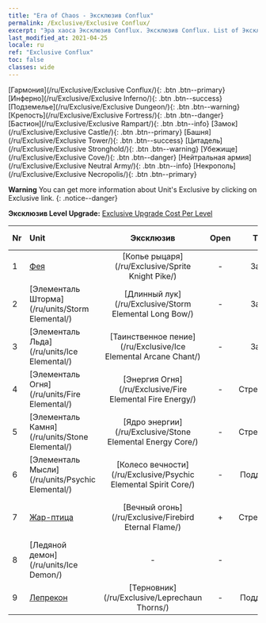 ```yaml
---
title: "Era of Chaos - Эксклюзив Conflux"
permalink: /Exclusive/Exclusive Conflux/
excerpt: "Эра хаоса Эксклюзив Conflux. Эксклюзив Conflux. List of Эксклюзив Conflux in Era of Chaos"
last_modified_at: 2021-04-25
locale: ru
ref: "Exclusive Conflux"
toc: false
classes: wide
---
```

 [Гармония](/ru/Exclusive/Exclusive Conflux/){: .btn .btn--primary} [Инферно](/ru/Exclusive/Exclusive Inferno/){: .btn .btn--success} [Подземелье](/ru/Exclusive/Exclusive Dungeon/){: .btn .btn--warning} [Крепость](/ru/Exclusive/Exclusive Fortress/){: .btn .btn--danger} [Бастион](/ru/Exclusive/Exclusive Rampart/){: .btn .btn--info} [Замок](/ru/Exclusive/Exclusive Castle/){: .btn .btn--primary} [Башня](/ru/Exclusive/Exclusive Tower/){: .btn .btn--success} [Цитадель](/ru/Exclusive/Exclusive Stronghold/){: .btn .btn--warning} [Убежище](/ru/Exclusive/Exclusive Cove/){: .btn .btn--danger} [Нейтральная армия](/ru/Exclusive/Exclusive Neutral Army/){: .btn .btn--info} [Некрополь](/ru/Exclusive/Exclusive Necropolis/){: .btn .btn--primary} 

**Warning** You can get more information about Unit's Exclusive by clicking on Exclusive link. 
{: .notice--danger}

 **Эксклюзив Level Upgrade:** [Exclusive Upgrade Cost Per Level](/Exclusive/ExclusiveUpgradeCostPerLevel/)

  | Nr |         Unit        | Эксклюзив | Open  |    Type   |  Item to Rank UP      |  Облик   |
  |:---|:--------------------|:-------------:|:-----:|:---------:|:---------------------:|:-------:|
  | 1  | [Фея](/ru/units/Sprite/) | [Копье рыцаря](/ru/Exclusive/Sprite Knight Pike/) | - | Заряд | [Жетон Копья рыцаря](/ItemsRU/con_916/) | - |
  | 2  | [Элементаль Шторма](/ru/units/Storm Elemental/) | [Длинный лук](/ru/Exclusive/Storm Elemental Long Bow/) | - | Заряд | [Жетон длинного лука](/ItemsRU/con_914/) | - |
  | 3  | [Элементаль Льда](/ru/units/Ice Elemental/) | [Таинственное пение](/ru/Exclusive/Ice Elemental Arcane Chant/) | - | Заряд | [Жетон таинственного пения](/ItemsRU/con_915/) | - |
  | 4  | [Элементаль Огня](/ru/units/Fire Elemental/) | [Энергия Огня](/ru/Exclusive/Fire Elemental Fire Energy/) | - | Стрелковый | [Жетон энергии Огня](/ItemsRU/con_998/) | [Особый облик: Энергия Огня](/ItemsRU/con_666/) |
  | 5  | [Элементаль Камня](/ru/units/Stone Elemental/) | [Ядро энергии](/ru/Exclusive/Stone Elemental Energy Core/) | - | Стрелковый | [Жетон ядра энергии](/ItemsRU/con_999/) | [Особый облик: Ядро энергии](/ItemsRU/con_667/) |
  | 6  | [Элементаль Мысли](/ru/units/Psychic Elemental/) | [Колесо вечности](/ru/Exclusive/Psychic Elemental Spirit Core/) | - | Поддержка | [Жетон Колеса вечности](/ItemsRU/con_1000/) | [Особый облик: Колесо вечности](/ItemsRU/con_668/) |
  | 7  | [Жар-птица](/ru/units/Firebird/) | [Вечный огонь](/ru/Exclusive/Firebird Eternal Flame/) | + | Стрелковый | [Жетон вечного пламени](/ItemsRU/con_1001/) | [Особый облик: Вечное пламя](/ItemsRU/con_669/) |
  | 8  | [Ледяной демон](/ru/units/Ice Demon/) | - | - | - | none | none |
  | 9  | [Лепрекон](/ru/units/Leprechaun/) | [Терновник](/ru/Exclusive/Leprechaun Thorns/) | - | Поддержка | - | - |
